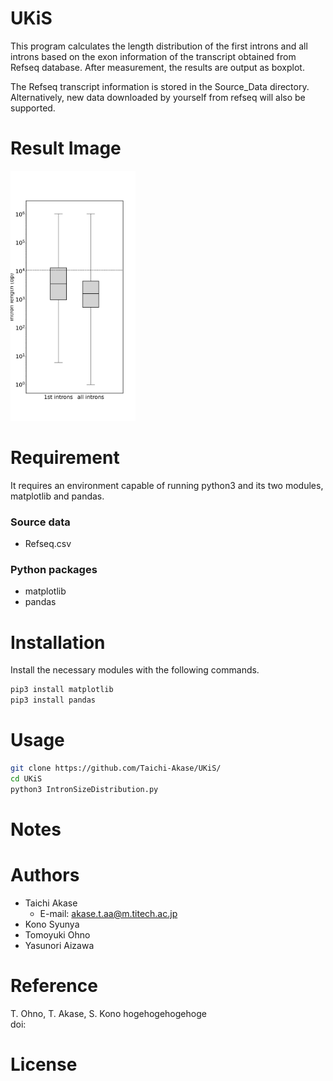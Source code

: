 # UKiS 

This program calculates the length distribution of the first introns and all introns based on the exon information of the transcript obtained from Refseq database. After measurement, the results are output as boxplot.

The Refseq transcript information is stored in the Source_Data directory. Alternatively, new data downloaded by yourself from refseq will also be supported.  


# Result Image
<img src="https://github.com/Taichi-Akase/UKiS/blob/main/Sample_Images/IntronSize.png" alt="Sample Image" title="Sample Image" width="200">

# Requirement

It requires an environment capable of running python3 and its two modules, matplotlib and pandas.  

### Source data
* Refseq.csv

### Python packages
* matplotlib
* pandas

# Installation

Install the necessary modules with the following commands.  

```bash
pip3 install matplotlib
pip3 install pandas
```

# Usage


```bash
git clone https://github.com/Taichi-Akase/UKiS/
cd UKiS
python3 IntronSizeDistribution.py
```

# Notes


# Authors
* Taichi Akase
  * E-mail: akase.t.aa@m.titech.ac.jp
* Kono Syunya
* Tomoyuki Ohno
* Yasunori Aizawa


# Reference  
T. Ohno, T. Akase, S. Kono hogehogehogehoge  
doi:  

# License  

